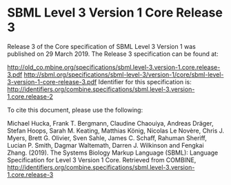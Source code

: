 # SBML Level 3 Version 1 Core Release 3

Release 3 of the Core specification of SBML Level 3 Version 1 was published on 29 March 2019. The Release 3 specification can be found at:

http://old_co.mbine.org/specifications/sbml.level-3.version-1.core.release-3.pdf
http://sbml.org/specifications/sbml-level-3/version-1/core/sbml-level-3-version-1-core-release-3.pdf
Identifier for this specification is: http://identifiers.org/combine.specifications/sbml.level-3.version-1.core.release-2

To cite this document, please use the following:

Michael Hucka, Frank T. Bergmann, Claudine Chaouiya, Andreas Dräger, Stefan Hoops, Sarah M. Keating, Matthias König, Nicolas Le Novère, Chris J. Myers, Brett G. Olivier, Sven Sahle, James C. Schaff, Rahuman Sheriff, Lucian P. Smith, Dagmar Waltemath, Darren J. Wilkinson and Fengkai Zhang. (2019). The Systems Biology Markup Language (SBML): Language Specification for Level 3 Version 1 Core. Retrieved from COMBINE, http://identifiers.org/combine.specifications/sbml.level-3.version-1.core.release-3